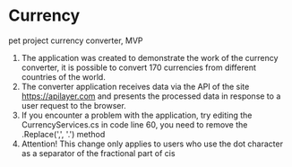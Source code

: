# Currency
pet project currency converter, MVP

1. The application was created to demonstrate the work of the currency converter, it is possible to convert 170 currencies from different countries of the world.
2. The converter application receives data via the API of the site https://apilayer.com and presents the processed data in response to a user request to the browser.
3. If you encounter a problem with the application, try editing the CurrencyServices.cs in code line 60, you need to remove the .Replace(',', '.') method
4. Attention! This change only applies to users who use the dot character as a separator of the fractional part of cis
